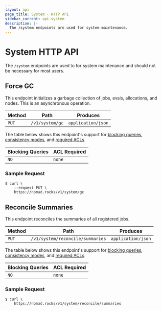 ```yaml
---
layout: api
page_title: System - HTTP API
sidebar_current: api-system
description: |-
  The /system endpoints are used for system maintenance.
---
```


# System HTTP API

The `/system` endpoints are used to for system maintenance and should not be
necessary for most users.

## Force GC

This endpoint initializes a garbage collection of jobs, evals, allocations, and
nodes. This is an asynchronous operation.

| Method | Path                       | Produces                   |
| ------ | ---------------------------| -------------------------- |
| `PUT`  | `/v1/system/gc`            | `application/json`         |

The table below shows this endpoint's support for
[blocking queries](/api/index.html#blocking-queries),
[consistency modes](/api/index.html#consistency-modes), and
[required ACLs](/api/index.html#acls).

| Blocking Queries | ACL Required |
| ---------------- | ------------ |
| `NO`             | `none`       |

### Sample Request

```text
$ curl \
    --request PUT \
    https://nomad.rocks/v1/system/gc
```

## Reconcile Summaries

This endpoint reconciles the summaries of all registered jobs.

| Method | Path                              | Produces                   |
| ------ | --------------------------------- | -------------------------- |
| `PUT`  | `/v1/system/reconcile/summaries`  | `application/json`         |

The table below shows this endpoint's support for
[blocking queries](/api/index.html#blocking-queries),
[consistency modes](/api/index.html#consistency-modes), and
[required ACLs](/api/index.html#acls).

| Blocking Queries | ACL Required |
| ---------------- | ------------ |
| `NO`             | `none`       |
### Sample Request

```text
$ curl \
    https://nomad.rocks/v1/system/reconcile/summaries
```
